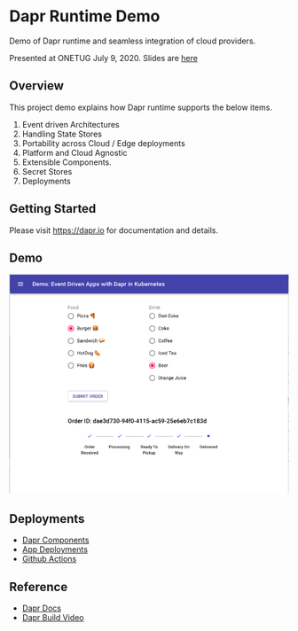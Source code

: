 # Dapr Runtime Demo

Demo of Dapr runtime and seamless integration of cloud providers.

Presented at ONETUG July 9, 2020. Slides are [here](https://speakerdeck.com/ksivamuthu/building-event-driven-apps-with-dapr-in-kubernetes)

## Overview

This project demo explains how Dapr runtime supports the below items.

1. Event driven Architectures
2. Handling State Stores
3. Portability across Cloud / Edge deployments
4. Platform and Cloud Agnostic
5. Extensible Components.
7. Secret Stores
8. Deployments

## Getting Started

Please visit https://dapr.io for documentation and details. 

## Demo

![](./docs/demo.png)

## Deployments

- [Dapr Components](./components)
- [App Deployments](./k8s-deploy)
- [Github Actions](./github/workflows/deployToAksCluster.yml)

## Reference

- [Dapr Docs](https://github.com/dapr/docs)
- [Dapr Build Video](https://www.youtube.com/playlist?list=PLcip_LgkYwzu2ABITS_3cSV_6AeLsX-d0)

